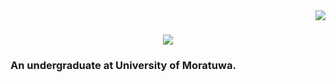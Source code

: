 <img align="right" src="https://visitor-badge.laobi.icu/badge?page_id=ReezmaCader.ReezmaCader"/>
<h1 align="center">
  <img src="https://readme-typing-svg.herokuapp.com/?font=Righteous&size=35&center=true&vCenter=true&width=500&height=70&duration=4000&lines=Hi+There!+I'm+Reezma+Cader!;">
</h1>

<h3 allign="center"> An undergraduate at University of Moratuwa. </h3>
<br/>
